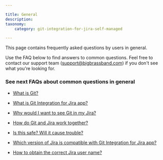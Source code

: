 ```yaml
---

title: General
description:
taxonomy:
    category: git-integration-for-jira-self-managed

---
```


This page contains frequently asked questions by users in general.

Use the FAQ below to find answers to common questions. Feel free to contact our support team ([support@bigbrassband.com](mailto:support@bigbrassband.com?subject=General%20question%20-)) if you don't see what you're looking for.

### See next FAQs about common questions in general

*   [What is Git?](/git-integration-for-jira-self-managed/what-is-git-gij-self-managed)

*   [What is Git Integration for Jira app?](/git-integration-for-jira-self-managed/what-is-git-integration-for-jira-app-gij-self-managed)

*   [Why would I want to see Git in my Jira?](/git-integration-for-jira-self-managed/why-would-i-want-to-see-git-in-my-jira-gij-self-managed)

*   [How do Git and Jira work together?](/git-integration-for-jira-self-managed/how-do-git-and-jira-work-together-gij-self-managed)

*   [Is this safe? Will it cause trouble?](/git-integration-for-jira-self-managed/is-this-safe-will-it-cause-trouble-gij-self-managed)

*   [Which version of Jira is compatible with Git Integration for Jira app?](/git-integration-for-jira-self-managed/which-version-of-jira-is-compatible-with-git-integration-for-jira-app-gij-self-managed)

*   [How to obtain the correct Jira user name?](/git-integration-for-jira-self-managed/how-to-obtain-the-correct-jira-user-name-gij-self-managed)



